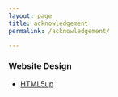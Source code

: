 ```yaml
---
layout: page
title: acknowledgement
permalink: /acknowledgement/

---
```

### Website Design
- [HTML5up](http://html5up.net/)
